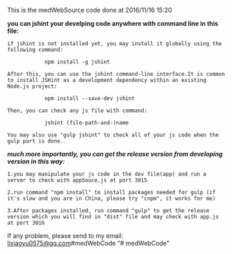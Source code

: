 This is the medWebSource code done at 2016/11/16 15:20


**you can jshint your develping code anywhere with command line in this file:**

	if jshint is not installed yet, you may install it globally using the following command:
				
				npm install -g jshint
				
	After this, you can use the jshint command-line interface.It is common to install JSHint as a development dependency within an existing Node.js project:
				
				npm install --save-dev jshint
				
	Then, you can check any js file with command:
				
				jshint (file-path-and-)name
				
	You may also use "gulp jshint" to check all of your js code when the gulp part is done.
	
	
***much more importantly, you can get the release version from developing version in this way:***
	
	1.you may manipulate your js code in the dev file(app) and run a server to check with appSouce.js at port 3015
	
	2.run command "npm install" to install packages needed for gulp (if it's slow and you are in China, please try "cnpm", it works for me)
	
	3.After packages installed, run command "gulp" to get the release version which you will find in "dist" file and may check with app.js at port 3016

	
If any problem, please send to my email: lixiaoyu0575@qq.com#medWebCode
"# medWebCode" 
